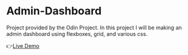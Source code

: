 # Admin-Dashboard

Project provided by the Odin Project.
In this project I will be making an admin dashboard using flexboxes, grid, and various css.

👉[Live Demo](https://dependability.github.io/Admin-Dashboard/)
